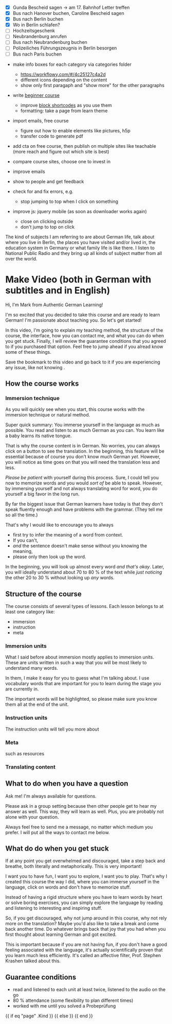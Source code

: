 - [x] Gunda Bescheid sagen -> am 17. Bahnhof Letter treffen
- [x] Bus nach Hanover buchen, Caroline Bescheid sagen
- [x] Bus nach Berlin buchen
- [x] Wo in Berlin schlafen?
- [ ] Hochzeitsgeschenk
- [ ] Neubrandenburg anrufen
- [ ] Bus nach Neubrandenburg buchen
- [ ] Polizeiliches Führungszeugnis in Berlin besorgen
- [ ] Bus nach Paris buchen

- make info boxes for each category via categories folder
   - https://workflowy.com/#/4c25127c4a2d
   - different icons depending on the content
   - show only first paragaph and "show more" for the other paragraphs
- write [beginner course](https://workflowy.com/#/9f92ea0ffc1a)
  - improve [block shortcodes](https://workflowy.com/#/ed7893496de8) as you use them
   - formatting: take a page from learn theme
- import emails, free course
  - figure out how to enable elements like pictures, h5p
  - transfer code to generate pdf
- add cta on free course, then publish on multiple sites like teachable (more reach and figure out which site is best)
- compare course sites, choose one to invest in
- improve emails
- show to people and get feedback
- check for and fix errors, e.g.
  - stop jumping to top when I click on something


- improve js: jquery mobile (as soon as downloader works again)
  - close on clicking outside
  - don't jump to top on click

 The kind of subjects I am referring to are about German life, talk about where you live in Berlin, the places you have visited and/or lived in, the education system in Germany or what family life is like there.  I listen to National Public Radio and they bring up all kinds of subject matter from all over the world.

# Make Video (both in German with subtitles and in English)

Hi, I'm Mark from Authentic German Learning!

I'm so excited that you decided to take this course and are ready to learn German! I'm passionate about teaching you. So let's get started!

In this video, I'm going to explain my teaching method, the structure of the course, the interface, how you can contact me, and what you can do when you get stuck. Finally, I will review the guarantee conditions that you agreed to if you purchased that option.
Feel free to jump ahead if you alread know some of these things.

Save the bookmark to this video and go back to it if you are experiencing any issue, like not knowing .

## How the course works

### Immersion technique

As you will quickly see when you start, this course works with the immersion technique or natural method.

Super quick summary: You immerse yourself in the language as much as possible. You read and listen to as much German as you can.
You learn like a baby learns its native tongue.

That is why the course content is in German. No worries, you can always click on a button to see the translation.
In the beginning, this feature will be essential because of course you don't know much German *yet*. However, you will notice as time goes on that you will need the translation less and less.

*Please be patient* with yourself during this process.
Sure, I could tell you now to memorize words and you would *sort of* be able to speak. However, by immersing yourself and not always translating word for word, you do yourself a big favor in the long run.

By far the biggest issue that German learners have today is that they don't speak fluently enough and have problems with the grammar. (They tell me so all the time.)

That's why I would like to encourage you to always
- first try to infer the meaning of a word from context.
- If you can't,
- *and* the sentence doesn't make sense without you knowing the meaning,
- please only then look up the word.

In the beginning, you will look up almost every word *and that's okay*.
Later, you will ideally understand about 70 to 80 % of the text while *just noticing* the other 20 to 30 % without looking up *any* words.

## Structure of the course

The course consists of several types of lessons. Each lesson belongs to at least one category like:

- immersion
- instruction
- meta

### Immersion units

What I said before about immersion mostly applies to immersion units. These are units written in such a way that you will be most likely to understand many words.

In them, I make it easy for you to guess what I'm talking about. I use vocabulary words that are important for you to learn during the stage you are currently in.

The important words will be highlighted, so please make sure you know them all at the end of the unit.

### Instruction units

The instruction units will tell you more about

### Meta

such as resources

### Translating content

###

## What to do when you have a question

Ask me! I'm always available for questions.

Please ask in a group setting because then other people get to hear my answer as well. This way, they will learn as well.
Plus, you are probably not alone with your question.

Always feel free to send me a message, no matter which medium you prefer. I will put all the ways to contact me below.

## What do do when you get stuck

If at any point you get overwhelmed and discouraged, take a step back and breathe, both literally and metaphorically. This is very important!

I want you to have fun, I want you to explore, I want you to play. That's why I created this course the way I did, where you can immerse yourself in the language, click on words and don't have to memorize stuff.

Instead of having a rigid structure where you have to learn words by heart or solve boring exercises, you can simply explore the language by reading and listening to interesting and inspiring stuff.

So, if you get discouraged, why not jump around in this course, why not rely more on the translation? Maybe you'd also like to take a break and come back another time. Do whatever brings back that joy that you had when you first thought about learning German and got excited.

This is important because if you are not having fun, if you don't have a good feeling associated with the language, it's actually scientifically proven that you learn much less efficiently. It's called an affective filter, Prof. Stephen Krashen talked about this.

## Guarantee conditions

- read and listened to each unit at least twice, listened to the audio on the go
- 80 % attendance (some flexibility to plan different times)
- worked with me until you solved a Probeprüfung

{{ if eq "page" .Kind }}
{{ else }}
{{ end }}